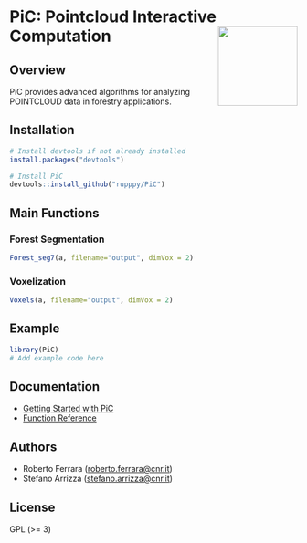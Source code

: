 
<!-- README.md is generated from README.Rmd. Please edit that file -->

# PiC: Pointcloud Interactive Computation <img src="man/figures/logo.png" align="right" height="139" />

<!-- badges: start -->
<!-- badges: end -->

## Overview

PiC provides advanced algorithms for analyzing POINTCLOUD data in
forestry applications.

## Installation

``` r
# Install devtools if not already installed
install.packages("devtools")

# Install PiC
devtools::install_github("rupppy/PiC")
```

## Main Functions

### Forest Segmentation

``` r
Forest_seg7(a, filename="output", dimVox = 2)
```

### Voxelization

``` r
Voxels(a, filename="output", dimVox = 2)
```

## Example

``` r
library(PiC)
# Add example code here
```

## Documentation

- [Getting Started with PiC](articles/pic-intro.html)
- [Function Reference](reference/index.html)

## Authors

- Roberto Ferrara (<roberto.ferrara@cnr.it>)
- Stefano Arrizza (<stefano.arrizza@cnr.it>)

## License

GPL (\>= 3)
